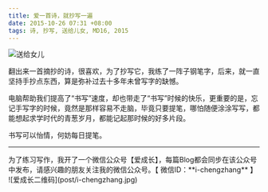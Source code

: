 ```yaml
---
title: 爱一首诗，就抄写一遍
date: 2015-10-26 07:31 +08:00
tags: 诗, 抄写, 送给儿女, MD16, 2015
---
```

![送给女儿](post/to-daughter.jpg)

翻出来一首摘抄的诗，很喜欢，为了抄写它，我练了一阵子钢笔字，后来，就一直坚持手抄点东西，算是弥补过去十多年未曾写字的缺憾。

电脑帮助我们提高了“书写”速度，却也带走了“书写”时候的快乐，更重要的是，忘记手写字的时候，竟然是那样容易不走脑，毕竟只要提笔，哪怕随便涂涂写写，都能想起求学时代的青葱岁月，都能记起那时候的好多片段。

书写可以怡情，何妨每日提笔。

***
<span class="footnotes">
为了练习写作，我开了一个微信公众号【爱成长】，每篇Blog都会同步在该公众号中发布，请感兴趣的朋友关注我的微信公众号。【 微信ID：**i-chengzhang** 】<br />
![爱成长二维码](post/i-chengzhang.jpg)
</span>

